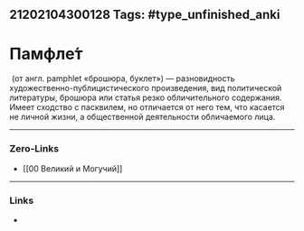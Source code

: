 21202104300128
Tags: #type_unfinished_anki 
---
# Памфле́т

 (от англ. pamphlet «брошюра, буклет») — разновидность художественно-публицистического произведения, вид политической литературы, брошюра или статья резко обличительного содержания. Имеет сходство с пасквилем, но отличается от него тем, что касается не личной жизни, а общественной деятельности обличаемого лица.

---
### Zero-Links
- [[00 Великий и Могучий]]
---
### Links
-